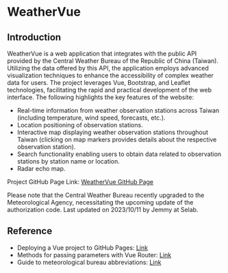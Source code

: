 # WeatherVue

## Introduction

WeatherVue is a web application that integrates with the public API provided by the Central Weather Bureau of the Republic of China (Taiwan). Utilizing the data offered by this API, the application employs advanced visualization techniques to enhance the accessibility of complex weather data for users. The project leverages Vue, Bootstrap, and Leaflet technologies, facilitating the rapid and practical development of the web interface. The following highlights the key features of the website:

- Real-time information from weather observation stations across Taiwan (including temperature, wind speed, forecasts, etc.).
- Location positioning of observation stations.
- Interactive map displaying weather observation stations throughout Taiwan (clicking on map markers provides details about the respective observation station).
- Search functionality enabling users to obtain data related to observation stations by station name or location.
- Radar echo map.

Project GitHub Page Link: [WeatherVue GitHub Page](https://jemmy9211.github.io/WeatherVue/)

Please note that the Central Weather Bureau recently upgraded to the Meteorological Agency, necessitating the upcoming update of the authorization code. Last updated on 2023/10/11 by Jemmy at Selab.

## Reference

- Deploying a Vue project to GitHub Pages: [Link](https://dev.to/yubo0826/vuevite-bu-shu-dao-github-pagesjian-yi-jiao-xue-1l9n)
- Methods for passing parameters with Vue Router: [Link](https://juejin.cn/post/6999913464361648159)
- Guide to meteorological bureau abbreviations: [Link](https://opendata.cwb.gov.tw/opendatadoc/MFC/D0047.pdf)
